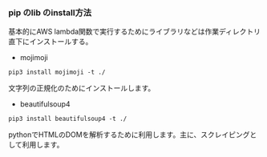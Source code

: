### pip のlib のinstall方法
基本的にAWS lambda関数で実行するためにライブラリなどは作業ディレクトリ直下にインストールする。 
* mojimoji
```
pip3 install mojimoji -t ./
```
文字列の正規化のためにインストールします。  
* beautifulsoup4
```
pip3 install beautifulsoup4 -t ./
```
pythonでHTMLのDOMを解析するために利用します。主に、スクレイピングとして利用します。
